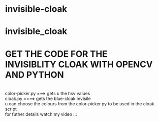 # invisible-cloak
# invisible_cloak
<h1> GET THE CODE FOR THE INVISIBLITY CLOAK WITH OPENCV AND PYTHON</h1>
<br>
color-picker.py ===> gets u the hsv values 
<br>
cloak.py ====> gets the blue-cloak invisile 

<br>
u can choose the colours from the color-picker.py to be used in the cloak script 


<br> 
for futher details watch my video :::



